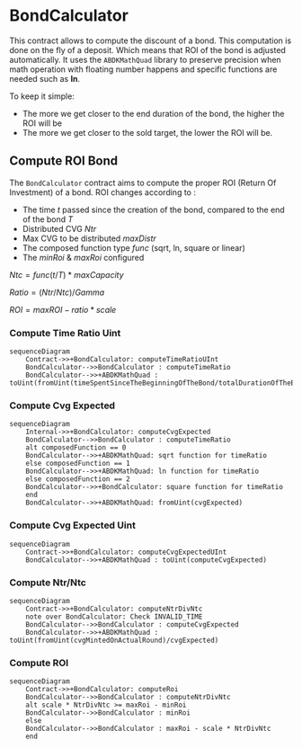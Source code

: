 # BondCalculator

This contract allows to compute the discount of a bond. This computation is done on the fly of a deposit. Which means that ROI of the bond is adjusted automatically. It uses the `ABDKMathQuad` library to preserve precision when math operation with floating number happens and specific functions are needed such as **ln**.

To keep it simple:

- The more we get closer to the end duration of the bond, the higher the ROI will be
- The more we get closer to the sold target, the lower the ROI will be.

## Compute ROI Bond

The `BondCalculator` contract aims to compute the proper ROI (Return Of Investment) of a bond.
ROI changes according to :

- The time _t_ passed since the creation of the bond, compared to the end of the bond _T_
- Distributed CVG _Ntr_
- Max CVG to be distributed _maxDistr_
- The composed function type _func_ (sqrt, ln, square or linear)
- The _minRoi_ & _maxRoi_ configured

$Ntc = func(t/T) * maxCapacity$

$Ratio = ( Ntr / Ntc ) / Gamma$

$ROI = maxROI - ratio * scale$

### Compute Time Ratio Uint

```mermaid
sequenceDiagram
    Contract->>+BondCalculator: computeTimeRatioUInt
    BondCalculator-->>BondCalculator : computeTimeRatio
    BondCalculator-->>+ABDKMathQuad : toUint(fromUint(timeSpentSinceTheBeginningOfTheBond/totalDurationOfTheBond))
```

### Compute Cvg Expected

```mermaid
sequenceDiagram
    Internal->>+BondCalculator: computeCvgExpected
    BondCalculator-->>BondCalculator : computeTimeRatio
    alt composedFunction == 0
    BondCalculator-->>+ABDKMathQuad: sqrt function for timeRatio
    else composedFunction == 1
    BondCalculator-->>+ABDKMathQuad: ln function for timeRatio
    else composedFunction == 2
    BondCalculator-->>+BondCalculator: square function for timeRatio
    end
    BondCalculator-->>+ABDKMathQuad: fromUint(cvgExpected)
```

### Compute Cvg Expected Uint

```mermaid
sequenceDiagram
    Contract->>+BondCalculator: computeCvgExpectedUInt
    BondCalculator-->>+ABDKMathQuad : toUint(computeCvgExpected)
```

### Compute Ntr/Ntc

```mermaid
sequenceDiagram
    Contract->>+BondCalculator: computeNtrDivNtc
    note over BondCalculator: Check INVALID_TIME
    BondCalculator-->>BondCalculator : computeCvgExpected
    BondCalculator-->>+ABDKMathQuad : toUint(fromUint(cvgMintedOnActualRound)/cvgExpected)
```

### Compute ROI

```mermaid
sequenceDiagram
    Contract->>+BondCalculator: computeRoi
    BondCalculator-->>BondCalculator : computeNtrDivNtc
    alt scale * NtrDivNtc >= maxRoi - minRoi
    BondCalculator-->>BondCalculator : minRoi
    else
    BondCalculator-->>BondCalculator : maxRoi - scale * NtrDivNtc
    end
```
